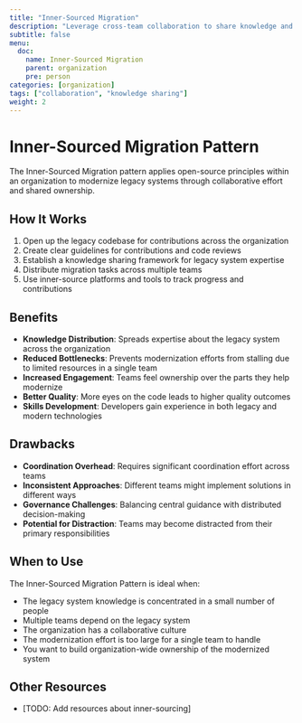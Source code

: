 ```yaml
---
title: "Inner-Sourced Migration"
description: "Leverage cross-team collaboration to share knowledge and distribute the modernization effort"
subtitle: false
menu:
  doc:
    name: Inner-Sourced Migration
    parent: organization
    pre: person
categories: [organization]
tags: ["collaboration", "knowledge sharing"]
weight: 2
---
```


# Inner-Sourced Migration Pattern

The Inner-Sourced Migration pattern applies open-source principles within an organization to modernize legacy systems through collaborative effort and shared ownership.

## How It Works

1. Open up the legacy codebase for contributions across the organization
2. Create clear guidelines for contributions and code reviews
3. Establish a knowledge sharing framework for legacy system expertise
4. Distribute migration tasks across multiple teams
5. Use inner-source platforms and tools to track progress and contributions

## Benefits

- **Knowledge Distribution**: Spreads expertise about the legacy system across the organization
- **Reduced Bottlenecks**: Prevents modernization efforts from stalling due to limited resources in a single team
- **Increased Engagement**: Teams feel ownership over the parts they help modernize
- **Better Quality**: More eyes on the code leads to higher quality outcomes
- **Skills Development**: Developers gain experience in both legacy and modern technologies

## Drawbacks

- **Coordination Overhead**: Requires significant coordination effort across teams
- **Inconsistent Approaches**: Different teams might implement solutions in different ways
- **Governance Challenges**: Balancing central guidance with distributed decision-making
- **Potential for Distraction**: Teams may become distracted from their primary responsibilities

## When to Use

The Inner-Sourced Migration Pattern is ideal when:
- The legacy system knowledge is concentrated in a small number of people
- Multiple teams depend on the legacy system
- The organization has a collaborative culture
- The modernization effort is too large for a single team to handle
- You want to build organization-wide ownership of the modernized system

## Other Resources

- [TODO: Add resources about inner-sourcing]
